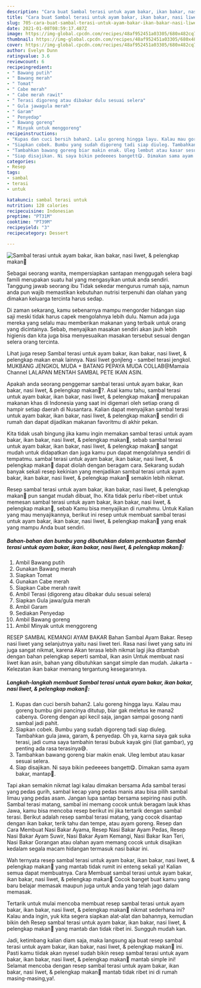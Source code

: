 ```yaml
---
description: "Cara buat Sambal terasi untuk ayam bakar, ikan bakar, nasi liwet, &amp;amp; pelengkap makan🤤 yang enak dan Mudah Dibuat"
title: "Cara buat Sambal terasi untuk ayam bakar, ikan bakar, nasi liwet, &amp;amp; pelengkap makan🤤 yang enak dan Mudah Dibuat"
slug: 705-cara-buat-sambal-terasi-untuk-ayam-bakar-ikan-bakar-nasi-liwet-and-amp-pelengkap-makan-yang-enak-dan-mudah-dibuat
date: 2021-01-08T08:59:17.487Z
image: https://img-global.cpcdn.com/recipes/48af952451a03305/680x482cq70/sambal-terasi-untuk-ayam-bakar-ikan-bakar-nasi-liwet-pelengkap-makan🤤-foto-resep-utama.jpg
thumbnail: https://img-global.cpcdn.com/recipes/48af952451a03305/680x482cq70/sambal-terasi-untuk-ayam-bakar-ikan-bakar-nasi-liwet-pelengkap-makan🤤-foto-resep-utama.jpg
cover: https://img-global.cpcdn.com/recipes/48af952451a03305/680x482cq70/sambal-terasi-untuk-ayam-bakar-ikan-bakar-nasi-liwet-pelengkap-makan🤤-foto-resep-utama.jpg
author: Evelyn Dunn
ratingvalue: 3.6
reviewcount: 6
recipeingredient:
- " Bawang putih"
- " Bawang merah"
- " Tomat"
- " Cabe merah"
- " Cabe merah rawit"
- " Terasi digoreng atau dibakar dulu sesuai selera"
- " Gula jawagula merah"
- " Garam"
- " Penyedap"
- " Bawang goreng"
- " Minyak untuk menggoreng"
recipeinstructions:
- "Kupas dan cuci bersih bahan2. Lalu goreng hingga layu. Kalau mau goreng bumbu gini pancinya ditutup, biar gak meletus ke mana2 cabenya. Goreng dengan api kecil saja, jangan sampai gosong nanti sambal jadi pahit."
- "Siapkan cobek. Bumbu yang sudah digoreng tadi siap diuleg. Tambahkan gula jawa, garam, &amp; penyedap. Oh ya, karna saya gak suka terasi, jadi cuma saya tambahin terasi bubuk kayak gini (liat gambar), yg penting ada rasa terasinya😅."
- "Tambahkan bawang goreng biar makin enak. Uleg lembut atau kasar sesuai selera."
- "Siap disajikan. Ni saya bikin pedeeees bangett😋. Dimakan sama ayam bakar, mantap🤤."
categories:
- Resep
tags:
- sambal
- terasi
- untuk

katakunci: sambal terasi untuk 
nutrition: 128 calories
recipecuisine: Indonesian
preptime: "PT31M"
cooktime: "PT39M"
recipeyield: "3"
recipecategory: Dessert

---
```



![Sambal terasi untuk ayam bakar, ikan bakar, nasi liwet, &amp; pelengkap makan🤤](https://img-global.cpcdn.com/recipes/48af952451a03305/680x482cq70/sambal-terasi-untuk-ayam-bakar-ikan-bakar-nasi-liwet-pelengkap-makan🤤-foto-resep-utama.jpg)

Sebagai seorang wanita, mempersiapkan santapan menggugah selera bagi famili merupakan suatu hal yang mengasyikan untuk anda sendiri. Tanggung jawab seorang ibu Tidak sekedar mengurus rumah saja, namun anda pun wajib memastikan kebutuhan nutrisi terpenuhi dan olahan yang dimakan keluarga tercinta harus sedap.

Di zaman  sekarang, kamu sebenarnya mampu mengorder hidangan siap saji meski tidak harus capek mengolahnya lebih dulu. Namun ada juga mereka yang selalu mau memberikan makanan yang terbaik untuk orang yang dicintainya. Sebab, menyajikan masakan sendiri akan jauh lebih higienis dan kita juga bisa menyesuaikan masakan tersebut sesuai dengan selera orang tercinta. 

Lihat juga resep Sambal terasi untuk ayam bakar, ikan bakar, nasi liwet, &amp; pelengkap makan enak lainnya. Nasi liwet gonjleng - sambel terasi jengkol. MUKBANG JENGKOL MUDA + BATANG PEPAYA MUDA COLLAB@Mamaia Channel LALAPAN MENTAH SAMBAL PETE IKAN ASIN.

Apakah anda seorang penggemar sambal terasi untuk ayam bakar, ikan bakar, nasi liwet, &amp; pelengkap makan🤤?. Asal kamu tahu, sambal terasi untuk ayam bakar, ikan bakar, nasi liwet, &amp; pelengkap makan🤤 merupakan makanan khas di Indonesia yang saat ini digemari oleh setiap orang di hampir setiap daerah di Nusantara. Kalian dapat menyajikan sambal terasi untuk ayam bakar, ikan bakar, nasi liwet, &amp; pelengkap makan🤤 sendiri di rumah dan dapat dijadikan makanan favoritmu di akhir pekan.

Kita tidak usah bingung jika kamu ingin memakan sambal terasi untuk ayam bakar, ikan bakar, nasi liwet, &amp; pelengkap makan🤤, sebab sambal terasi untuk ayam bakar, ikan bakar, nasi liwet, &amp; pelengkap makan🤤 sangat mudah untuk didapatkan dan juga kamu pun dapat mengolahnya sendiri di tempatmu. sambal terasi untuk ayam bakar, ikan bakar, nasi liwet, &amp; pelengkap makan🤤 dapat diolah dengan beragam cara. Sekarang sudah banyak sekali resep kekinian yang menjadikan sambal terasi untuk ayam bakar, ikan bakar, nasi liwet, &amp; pelengkap makan🤤 semakin lebih nikmat.

Resep sambal terasi untuk ayam bakar, ikan bakar, nasi liwet, &amp; pelengkap makan🤤 pun sangat mudah dibuat, lho. Kita tidak perlu ribet-ribet untuk memesan sambal terasi untuk ayam bakar, ikan bakar, nasi liwet, &amp; pelengkap makan🤤, sebab Kamu bisa menyajikan di rumahmu. Untuk Kalian yang mau menyajikannya, berikut ini resep untuk membuat sambal terasi untuk ayam bakar, ikan bakar, nasi liwet, &amp; pelengkap makan🤤 yang enak yang mampu Anda buat sendiri.

<!--inarticleads1-->

##### Bahan-bahan dan bumbu yang dibutuhkan dalam pembuatan Sambal terasi untuk ayam bakar, ikan bakar, nasi liwet, &amp; pelengkap makan🤤:

1. Ambil  Bawang putih
1. Gunakan  Bawang merah
1. Siapkan  Tomat
1. Gunakan  Cabe merah
1. Siapkan  Cabe merah rawit
1. Ambil  Terasi (digoreng atau dibakar dulu sesuai selera)
1. Siapkan  Gula jawa/gula merah
1. Ambil  Garam
1. Sediakan  Penyedap
1. Ambil  Bawang goreng
1. Ambil  Minyak untuk menggoreng


RESEP SAMBAL KEMANGI AYAM BAKAR Bahan Sambal Ayam Bakar. Resep nasi liwet yang selanjutnya yaitu nasi liwet teri. Rasa nasi liwet yang satu ini juga sangat nikmat, karena Akan terasa lebih nikmat lagi jika ditambah dengan bahan pelengkap seperti sambal, ikan asin Untuk membuat nasi liwet ikan asin, bahan yang dibutuhkan sangat simple dan mudah. Jakarta - Kelezatan ikan bakar memang tergantung kesegarannya. 

<!--inarticleads2-->

##### Langkah-langkah membuat Sambal terasi untuk ayam bakar, ikan bakar, nasi liwet, &amp; pelengkap makan🤤:

1. Kupas dan cuci bersih bahan2. Lalu goreng hingga layu. Kalau mau goreng bumbu gini pancinya ditutup, biar gak meletus ke mana2 cabenya. Goreng dengan api kecil saja, jangan sampai gosong nanti sambal jadi pahit.
1. Siapkan cobek. Bumbu yang sudah digoreng tadi siap diuleg. Tambahkan gula jawa, garam, &amp; penyedap. Oh ya, karna saya gak suka terasi, jadi cuma saya tambahin terasi bubuk kayak gini (liat gambar), yg penting ada rasa terasinya😅.
1. Tambahkan bawang goreng biar makin enak. Uleg lembut atau kasar sesuai selera.
1. Siap disajikan. Ni saya bikin pedeeees bangett😋. Dimakan sama ayam bakar, mantap🤤.


Tapi akan semakin nikmat lagi kalau dimakan bersama Ada sambal terasi yang pedas gurih, sambal kecap yang pedas manis atau bisa pilih sambal limau yang pedas asam. Jangan lupa santap bersama sepiring nasi putih. Sambal terasi matang, sambal ini memang cocok untuk beragam lauk khas Jawa, kamu bisa mencoba resep berikut ini jika tertarik dengan sambal terasi. Berikut adalah resep sambal terasi matang, yang cocok disantap dengan ikan bakar, terik tahu dan tempe, atau ayam goreng. Resep dan Cara Membuat Nasi Bakar Ayama, Resep Nasi Bakar Ayam Pedas, Resep Nasi Bakar Ayam Suwir, Nasi Bakar Ayam Kemangi, Nasi Bakar Ikan Teri, Nasi Bakar Gorangan atau olahan ayam memang cocok untuk disajikan kedalam segala macam hidangan termasuk nasi bakar ini. 

Wah ternyata resep sambal terasi untuk ayam bakar, ikan bakar, nasi liwet, &amp; pelengkap makan🤤 yang mantab tidak rumit ini enteng sekali ya! Kalian semua dapat membuatnya. Cara Membuat sambal terasi untuk ayam bakar, ikan bakar, nasi liwet, &amp; pelengkap makan🤤 Cocok banget buat kamu yang baru belajar memasak maupun juga untuk anda yang telah jago dalam memasak.

Tertarik untuk mulai mencoba membuat resep sambal terasi untuk ayam bakar, ikan bakar, nasi liwet, &amp; pelengkap makan🤤 nikmat sederhana ini? Kalau anda ingin, yuk kita segera siapkan alat-alat dan bahannya, kemudian bikin deh Resep sambal terasi untuk ayam bakar, ikan bakar, nasi liwet, &amp; pelengkap makan🤤 yang mantab dan tidak ribet ini. Sungguh mudah kan. 

Jadi, ketimbang kalian diam saja, maka langsung aja buat resep sambal terasi untuk ayam bakar, ikan bakar, nasi liwet, &amp; pelengkap makan🤤 ini. Pasti kamu tiidak akan nyesel sudah bikin resep sambal terasi untuk ayam bakar, ikan bakar, nasi liwet, &amp; pelengkap makan🤤 mantab simple ini! Selamat mencoba dengan resep sambal terasi untuk ayam bakar, ikan bakar, nasi liwet, &amp; pelengkap makan🤤 mantab tidak ribet ini di rumah masing-masing,ya!.

